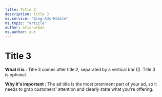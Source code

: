 ```yaml
---
title: Title 3
description: Title 3
ms.service: "Bing-Ads-Mobile"
ms.topic: "article"
author: eric-urban
ms.author: eur
---
```


# Title 3

**What it is** : Title 3 comes after title 2, separated by a vertical bar (|). Title 3 is optional.

**Why it's important** : The ad title is the most prominent part of your ad, so it needs to grab customers' attention and clearly state what you're offering.


